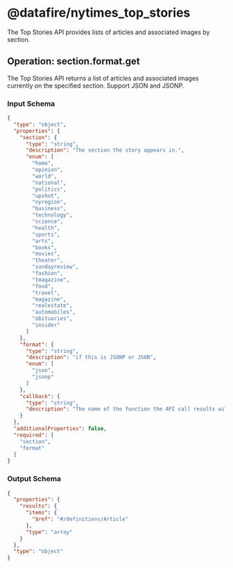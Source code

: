 # @datafire/nytimes_top_stories
The Top Stories API provides lists of articles and associated images by section.

## Operation: section.format.get
The Top Stories API returns a list of articles and associated images currently on the specified section.  Support JSON and JSONP.


### Input Schema
```json
{
  "type": "object",
  "properties": {
    "section": {
      "type": "string",
      "description": "The section the story appears in.",
      "enum": [
        "home",
        "opinion",
        "world",
        "national",
        "politics",
        "upshot",
        "nyregion",
        "business",
        "technology",
        "science",
        "health",
        "sports",
        "arts",
        "books",
        "movies",
        "theater",
        "sundayreview",
        "fashion",
        "tmagazine",
        "food",
        "travel",
        "magazine",
        "realestate",
        "automobiles",
        "obituaries",
        "insider"
      ]
    },
    "format": {
      "type": "string",
      "description": "if this is JSONP or JSON",
      "enum": [
        "json",
        "jsonp"
      ]
    },
    "callback": {
      "type": "string",
      "description": "The name of the function the API call results will be passed to. Required when using JSONP. This parameter has only one valid value per section. The format is {section_name}TopStoriesCallback.\n"
    }
  },
  "additionalProperties": false,
  "required": [
    "section",
    "format"
  ]
}
```
### Output Schema
```json
{
  "properties": {
    "results": {
      "items": {
        "$ref": "#/definitions/Article"
      },
      "type": "array"
    }
  },
  "type": "object"
}
```
